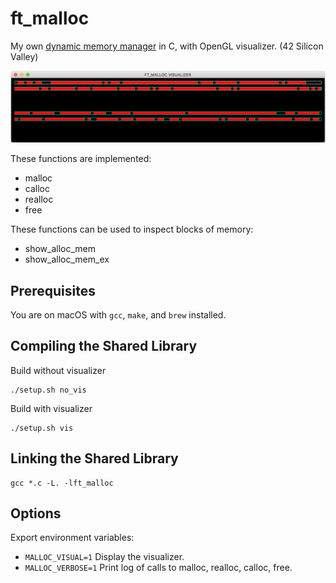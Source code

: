 # ft_malloc
My own [dynamic memory manager](https://en.wikipedia.org/wiki/C_dynamic_memory_allocation) in C, with OpenGL visualizer. (42 Silicon Valley)

![visualizer](https://github.com/ashih42/ft_malloc/blob/master/Screenshots/visualizer.png)

These functions are implemented:
* malloc
* calloc
* realloc
* free

These functions can be used to inspect blocks of memory:
* show_alloc_mem
* show_alloc_mem_ex

## Prerequisites

You are on macOS with `gcc`, `make`, and `brew` installed.

## Compiling the Shared Library

Build without visualizer

```
./setup.sh no_vis
```

Build with visualizer

```
./setup.sh vis
```

## Linking the Shared Library

```
gcc *.c -L. -lft_malloc
```

## Options

Export environment variables:
* `MALLOC_VISUAL=1` Display the visualizer.
* `MALLOC_VERBOSE=1` Print log of calls to malloc, realloc, calloc, free.

